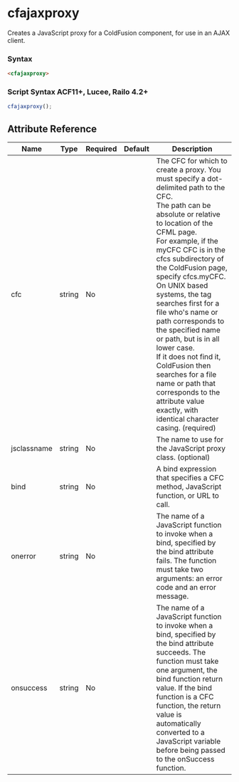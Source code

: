 # cfajaxproxy

Creates a JavaScript proxy for a ColdFusion component, for use in an AJAX client.

### Syntax

```html
<cfajaxproxy>
```

### Script Syntax ACF11+, Lucee, Railo 4.2+

```javascript
cfajaxproxy();
```

## Attribute Reference

| Name | Type | Required | Default | Description |
| --- | --- | --- | --- | --- |
| cfc | string | No |  | The CFC for which to create a proxy. You must specify a dot-delimited path to the CFC.<br /> The path can be absolute or relative to location of the CFML page.<br /> For example, if the myCFC CFC is in the cfcs subdirectory of the ColdFusion page, specify cfcs.myCFC.<br /> On UNIX based systems, the tag searches first for a file who's name or path corresponds to the specified name or path, but is in all lower case.<br /> If it does not find it, ColdFusion then searches for a file name or path that corresponds to the attribute value exactly, with identical character casing. (required) |
| jsclassname | string | No |  | The name to use for the JavaScript proxy class. (optional) |
| bind | string | No |  | A bind expression that specifies a CFC method, JavaScript function, or URL to call. |
| onerror | string | No |  | The name of a JavaScript function to invoke when a bind, specified by the bind attribute fails. The function must take two arguments: an error code and an error message. |
| onsuccess | string | No |  | The name of a JavaScript function to invoke when a bind, specified by the bind attribute succeeds. The function must take one argument, the bind function return value. If the bind function is a CFC function, the return value is automatically converted to a JavaScript variable before being passed to the onSuccess function. |
